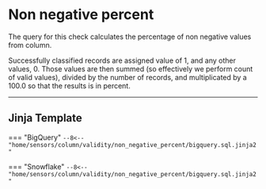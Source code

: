 #  Non negative percent
The query for this check calculates the percentage of non negative values from column.

Successfully classified records are assigned value of 1, and any other values, 0.
Those values are then summed (so effectively we perform count of valid values), divided by the number of records,
and multiplicated by a 100.0 so that the results is in percent.
___
## Jinja Template
=== "BigQuery"
    ```
    --8<-- "home/sensors/column/validity/non_negative_percent/bigquery.sql.jinja2"
    ```

=== "Snowflake"
    ```
    --8<-- "home/sensors/column/validity/non_negative_percent/bigquery.sql.jinja2"
    ```